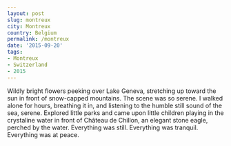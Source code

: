 ```yaml
---
layout: post
slug: montreux
city: Montreux
country: Belgium
permalink: /montreux
date: '2015-09-20'
tags:
- Montreux
- Switzerland
- 2015
---
```


Wildly bright flowers peeking over Lake Geneva, stretching up toward the sun in front of snow-capped mountains. The scene was so serene. I walked alone for hours, breathing it in, and listening to the humble still sound of the sea, serene. Explored little parks and came upon little children playing in the crystaline water in front of Château de Chillon, an elegant stone eagle, perched by the water. Everything was still. Everything was tranquil. Everything was at peace.